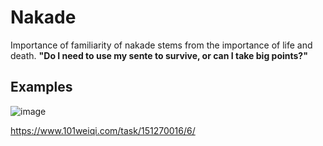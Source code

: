 # Nakade

Importance of familiarity of nakade stems from the importance of life and death.
**"Do I need to use my sente to survive, or can I take big points?"**

## Examples
![image](https://user-images.githubusercontent.com/37749/222268090-e64bc43b-1701-43be-a853-a33ab87b310b.png)

https://www.101weiqi.com/task/151270016/6/


